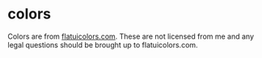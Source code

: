 # colors

Colors are from [flatuicolors.com](http://flatuicolors.com). These are not licensed from me and any legal questions should be brought up to flatuicolors.com.